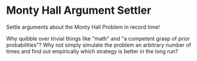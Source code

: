 # Monty Hall Argument Settler
Settle arguments about the Monty Hall Problem in record time!

Why quibble over trivial things like "math" and "a competent grasp of prior probabilities"? Why not simply simulate the problem an arbitrary number of times and find out empirically which strategy is better in the long run?
